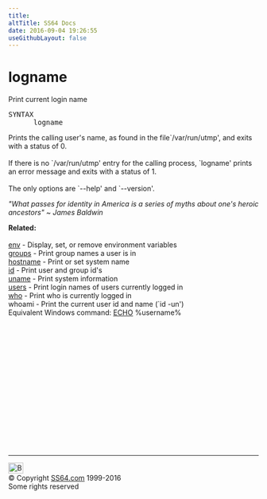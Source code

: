 ```yaml
---
title:
altTitle: SS64 Docs
date: 2016-09-04 19:26:55
useGithubLayout: false
---
```

<!-- #BeginLibraryItem "/Library/head_bash.lbi" --><!-- #EndLibraryItem --><h1>logname</h1> 
<p>Print current login name</p>
<pre>SYNTAX
      logname
</pre>
<p>Prints the calling user's name, as found in the file`/var/run/utmp', and exits with a status of 0.<br>
    <br>
  If there is no `/var/run/utmp' entry for the calling process, `logname' prints an error message and exits with a status of 1.<br>
    <br>
  The only options are `--help' and `--version'.</p>
<p class="quote"><i>"What passes for identity in America is a series of myths 
  about one's heroic ancestors" ~ James 
  Baldwin</i></p>
<p><b>Related:</b><br>
<br>
<a href="env.html">env</a> - Display, set, or remove environment variables <br>
<a href="groups.html">groups</a> - Print group names a user is in<br>
<a href="hostname.html">hostname</a> - Print or set system name <br>
<a href="id.html">id</a> - Print user and group id's<br>
<a href="uname.html">uname</a> - Print system information <br>
<a href="users.html">users</a> - Print login names of users currently logged 
in <br>
<a href="who.html">who</a> - Print who is currently logged in <br>
whoami - Print the current user id and name (`id -un') <br>
Equivalent Windows command: <a href="../nt/echo.html">ECHO</a> %username% </p><!-- #BeginLibraryItem "/Library/foot_bash.lbi" --><p><script async="" src="//pagead2.googlesyndication.com/pagead/js/adsbygoogle.js"></script>
<!-- bash300 -->
<ins class="adsbygoogle" style="display:inline-block;width:300px;height:250px" data-ad-client="ca-pub-6140977852749469" data-ad-slot="4615356305"></ins>
<script>
(adsbygoogle = window.adsbygoogle || []).push({});
</script></p>
<hr>
<div id="bl" class="footer"><a href="#"><img src="../images/top.png" width="30" height="22" alt="Back to the Top"></a></div>
<div id="br" class="footer, tagline">© Copyright <a href="http://ss64.com/">SS64.com</a> 1999-2016<br>
Some rights reserved</div><!-- #EndLibraryItem -->

